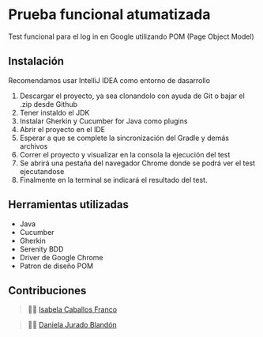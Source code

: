 # Prueba funcional atumatizada
Test funcional para el log in en Google utilizando POM (Page Object Model)

## Instalación

Recomendamos usar IntelliJ IDEA como entorno de dasarrollo 

1. Descargar el proyecto, ya sea clonandolo con ayuda de Git o bajar el .zip desde Github
2. Tener instaldo el JDK
3. Instalar Gherkin y Cucumber for Java como plugins
4. Abrir el proyecto en el IDE
5. Esperar a que se complete la sincronización del Gradle y demás archivos
6. Correr el proyecto y visualizar en la consola la ejecución del test
7. Se abrirá una pestaña del navegador Chrome donde se podrá ver el test ejecutandose
8. Finalmente en la terminal se indicará el resultado del test.


## Herramientas utilizadas

- Java
- Cucumber
- Gherkin
- Serenity BDD
- Driver de Google Chrome
- Patron de diseño POM


## Contribuciones
> 👩‍💻 [Isabela Caballos Franco](https://github.com/IsabelaCeballos)

> 👩‍💻 [Daniela Jurado Blandón](https://github.com/dionej11)

